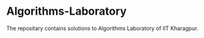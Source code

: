 # Algorithms-Laboratory

The repositary contains solutions to Algorithms Laboratory of IIT Kharagpur. 
